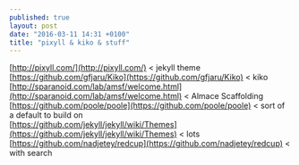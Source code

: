 ```yaml
---
published: true
layout: post
date: "2016-03-11 14:31 +0100"
title: "pixyll & kiko & stuff"
---
```






[http://pixyll.com/](http://pixyll.com/) < jekyll theme  
[https://github.com/gfjaru/Kiko](https://github.com/gfjaru/Kiko) < kiko  
[http://sparanoid.com/lab/amsf/welcome.html](http://sparanoid.com/lab/amsf/welcome.html) < Almace Scaffolding  
[https://github.com/poole/poole](https://github.com/poole/poole) < sort of a default to build on  
[https://github.com/jekyll/jekyll/wiki/Themes](https://github.com/jekyll/jekyll/wiki/Themes) < lots  
[https://github.com/nadjetey/redcup](https://github.com/nadjetey/redcup) < with search  
